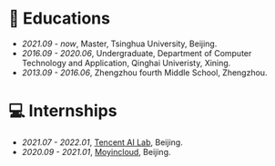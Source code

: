 # 📖 Educations
- *2021.09 - now*, Master, Tsinghua University, Beijing.
- *2016.09 - 2020.06*, Undergraduate, Department of Computer Technology and Application, Qinghai Univeristy, Xining.
- *2013.09 - 2016.06*, Zhengzhou fourth Middle School, Zhengzhou.

# 💻 Internships
- *2021.07 - 2022.01*, [Tencent AI Lab](https://ai.tencent.com/), Beijing.
- *2020.09 - 2021.01*, [Moyincloud](https://enjoymusic.ai/), Beijing.
